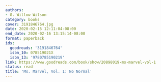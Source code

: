 ```yaml
---
authors:
- G. Willow Wilson
category: books
cover: 3191846764.jpg
date: 2020-02-15 12:11:04-08:00
end_date: 2020-02-16 13:15:14-08:00
format: paperback
ids:
  goodreads: '3191846764'
  isbn_10: 078519021X
  isbn_13: '9780785190219'
link: https://www.goodreads.com/book/show/20898019-ms-marvel-vol-1
status: read
title: 'Ms. Marvel, Vol. 1: No Normal'
---
```

